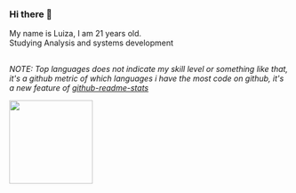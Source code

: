 ### Hi there 👋

My name is Luiza, I am 21 years old. <br>
Studying Analysis and systems development

##
*NOTE: Top languages does not indicate my skill level or something like that, it's a github metric of which languages i have the most code on github, it's a new feature of [github-readme-stats](https://github.com/anuraghazra/github-readme-stats)*

<a href="https://github.com/anuraghazra/github-readme-stats">
  <img height=150 align="center" src="https://github-readme-stats.vercel.app/api?username=luizsharps&theme=github_dark_dimmed" />
</a>


<div align="center" style="visibility: hidden;">
  <img height="130em" src="https://github-readme-stats.vercel.app/api/top-langs/?username=luizsharps&layout=compact&langs_count=7&theme=github_dark_dimmed"/>
  <img height="130em" src="https://github-readme-stats.vercel.app/api?       username=luizsharps&show_icons=true&theme=github_dark_dimmed&include_all_commits=true&count_private=true"/>
</div>

<!--
**luizsharps/luizsharps** is a ✨ _special_ ✨ repository because its `README.md` (this file) appears on your GitHub profile.

Here are some ideas to get you started:

- 🔭 I’m currently working on ...
- 🌱 I’m currently learning ...
- 👯 I’m looking to collaborate on ...
- 🤔 I’m looking for help with ...
- 💬 Ask me about ...
- 📫 How to reach me: ...
- 😄 Pronouns: ...
- ⚡ Fun fact: ...
-->
